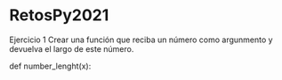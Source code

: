# RetosPy2021


Ejercicio 1 
Crear una función que reciba un número como argunmento y devuelva el largo de este número.


def number_lenght(x):
   